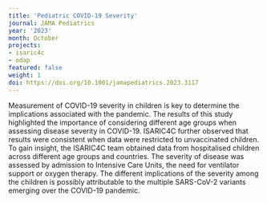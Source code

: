 ```yaml
---
title: 'Pediatric COVID-19 Severity'
journal: JAMA Pediatrics
year: '2023'
month: October
projects:
- isaric4c
- odap
featured: false
weight: 1
doi: https://doi.org/10.1001/jamapediatrics.2023.3117 
---
```

Measurement of COVID-19 severity in children is key to determine the implications associated with the pandemic. The results of this study highlighted the importance of considering different age groups when assessing disease severity in COVID-19. ISARIC4C further observed that results were consistent when data were restricted to unvaccinated children.
To gain insight, the ISARIC4C team obtained data from hospitalised children across different age groups and countries. The severity of disease was assessed by admission to Intensive Care Units, the need for ventilator support or oxygen therapy. The different implications of the severity among the children is possibly attributable to the multiple SARS-CoV-2 variants emerging over the COVID-19 pandemic. 
